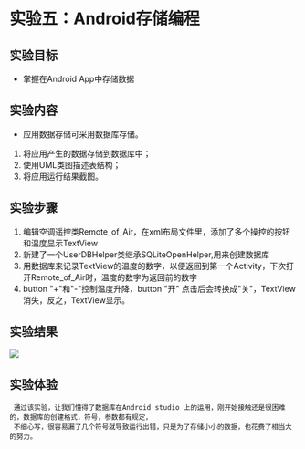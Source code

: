 # 实验五：Android存储编程
## 实验目标
*  掌握在Android App中存储数据
## 实验内容
*  应用数据存储可采用数据库存储。
1. 将应用产生的数据存储到数据库中；
2. 使用UML类图描述表结构；
3. 将应用运行结果截图。
## 实验步骤
1.  编辑空调遥控类Remote_of_Air，在xml布局文件里，添加了多个操控的按钮和温度显示TextView
2.  新建了一个UserDBHelper类继承SQLiteOpenHelper,用来创建数据库
3.  用数据库来记录TextView的温度的数字，以便返回到第一个Activity，下次打开Remote_of_Air时，温度的数字为返回前的数字
4.  button "+"和"-"控制温度升降，button "开" 点击后会转换成"关"，TextView消失，反之，TextView显示。
## 实验结果
![](https://github.com/hzutanziyang/android-labs-2018/blob/master/soft1614080902227/%E7%AC%AC%E4%BA%94%E6%AC%A1%E5%AE%9E%E9%AA%8C%E6%88%AA%E5%9B%BE.jpg)
## 实验体验
     通过该实验，让我们懂得了数据库在Android studio 上的运用，刚开始接触还是很困难的，数据库的创建格式，符号，参数都有规定，
     不细心写，很容易漏了几个符号就导致运行出错，只是为了存储小小的数据，也花费了相当大的努力。
